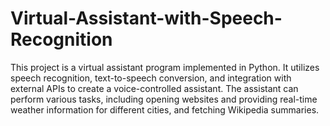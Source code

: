 # Virtual-Assistant-with-Speech-Recognition
This project is a virtual assistant program implemented in Python. It utilizes speech recognition, text-to-speech conversion, and integration with external APIs to create a voice-controlled assistant. The assistant can perform various tasks, including opening websites and providing real-time weather information for different cities, and fetching Wikipedia summaries.
